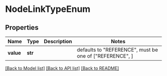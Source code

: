 # NodeLinkTypeEnum


## Properties
Name | Type | Description | Notes
------------ | ------------- | ------------- | -------------
**value** | **str** |  | defaults to "REFERENCE",  must be one of ["REFERENCE", ]

[[Back to Model list]](../README.md#documentation-for-models) [[Back to API list]](../README.md#documentation-for-api-endpoints) [[Back to README]](../README.md)


